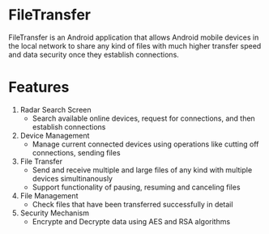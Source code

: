 # FileTransfer
FileTransfer is an Android application that allows Android mobile devices in the local network to share any kind of files
with much higher transfer speed and data security once they establish connections.

# Features
1. Radar Search Screen
   * Search available online devices, request for connections, and then establish connections 
2. Device Management
   * Manage current connected devices using operations like cutting off connections, sending files 
3. File Transfer
   * Send and receive multiple and large files of any kind with multiple devices simultinanously
   * Support functionality of pausing, resuming and canceling files
4. File Management
   * Check files that have been transferred successfully in detail 
5. Security Mechanism
   * Encrypte and Decrypte data using AES and RSA algorithms
